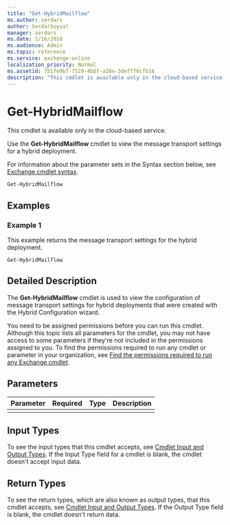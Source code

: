 ```yaml
---
title: "Get-HybridMailflow"
ms.author: serdars
author: SerdarSoysal
manager: serdars
ms.date: 1/16/2018
ms.audience: Admin
ms.topic: reference
ms.service: exchange-online
localization_priority: Normal
ms.assetid: 751fe9b7-7529-4bbf-a20e-3defff6cfb16
description: "This cmdlet is available only in the cloud-based service."
---
```


# Get-HybridMailflow

This cmdlet is available only in the cloud-based service. 
  
Use the **Get-HybridMailflow** cmdlet to view the message transport settings for a hybrid deployment.
  
For information about the parameter sets in the Syntax section below, see [Exchange cmdlet syntax](https://technet.microsoft.com/library/bb123552.aspx). 
  
```
Get-HybridMailflow

```

## Examples
<a name="Examples"> </a>

### Example 1

This example returns the message transport settings for the hybrid deployment.
  
```
Get-HybridMailflow
```

## Detailed Description
<a name="DetailedDescription"> </a>

The **Get-HybridMailflow** cmdlet is used to view the configuration of message transport settings for hybrid deployments that were created with the Hybrid Configuration wizard.
  
You need to be assigned permissions before you can run this cmdlet. Although this topic lists all parameters for the cmdlet, you may not have access to some parameters if they're not included in the permissions assigned to you. To find the permissions required to run any cmdlet or parameter in your organization, see [Find the permissions required to run any Exchange cmdlet](https://technet.microsoft.com/library/mt432940.aspx).
  
## Parameters
<a name="DetailedDescription"> </a>

|**Parameter**|**Required**|**Type**|**Description**|
|:-----|:-----|:-----|:-----|
|||||
   
## Input Types
<a name="InputTypes"> </a>

To see the input types that this cmdlet accepts, see [Cmdlet Input and Output Types](http://go.microsoft.com/fwlink/p/?linkId=616387). If the Input Type field for a cmdlet is blank, the cmdlet doesn't accept input data. 
  
## Return Types
<a name="ReturnTypes"> </a>

To see the return types, which are also known as output types, that this cmdlet accepts, see [Cmdlet Input and Output Types](http://go.microsoft.com/fwlink/p/?linkId=616387). If the Output Type field is blank, the cmdlet doesn't return data. 
  


